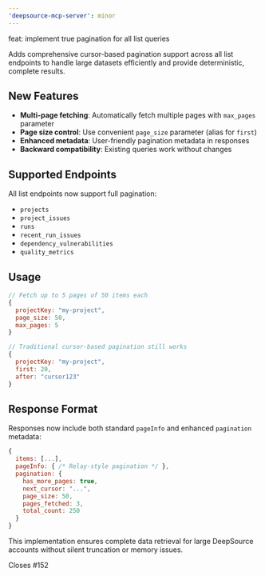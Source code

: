 ```yaml
---
'deepsource-mcp-server': minor
---
```


feat: implement true pagination for all list queries

Adds comprehensive cursor-based pagination support across all list endpoints to handle large datasets efficiently and provide deterministic, complete results.

## New Features

- **Multi-page fetching**: Automatically fetch multiple pages with `max_pages` parameter
- **Page size control**: Use convenient `page_size` parameter (alias for `first`)
- **Enhanced metadata**: User-friendly pagination metadata in responses
- **Backward compatibility**: Existing queries work without changes

## Supported Endpoints

All list endpoints now support full pagination:

- `projects`
- `project_issues`
- `runs`
- `recent_run_issues`
- `dependency_vulnerabilities`
- `quality_metrics`

## Usage

```javascript
// Fetch up to 5 pages of 50 items each
{
  projectKey: "my-project",
  page_size: 50,
  max_pages: 5
}

// Traditional cursor-based pagination still works
{
  projectKey: "my-project",
  first: 20,
  after: "cursor123"
}
```

## Response Format

Responses now include both standard `pageInfo` and enhanced `pagination` metadata:

```javascript
{
  items: [...],
  pageInfo: { /* Relay-style pagination */ },
  pagination: {
    has_more_pages: true,
    next_cursor: "...",
    page_size: 50,
    pages_fetched: 3,
    total_count: 250
  }
}
```

This implementation ensures complete data retrieval for large DeepSource accounts without silent truncation or memory issues.

Closes #152
